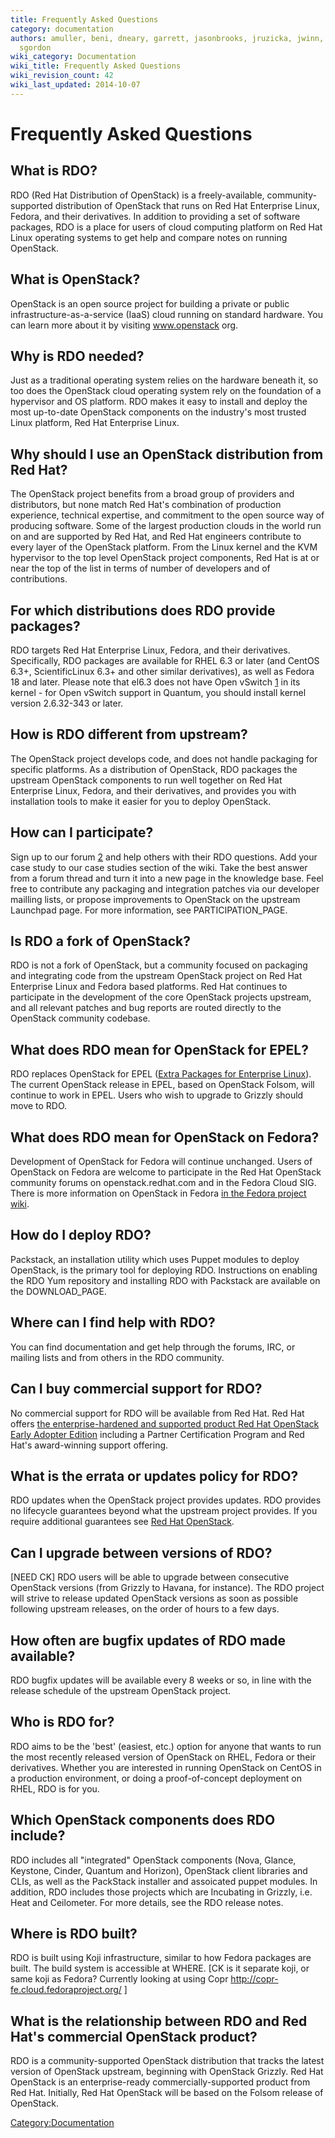 ```yaml
---
title: Frequently Asked Questions
category: documentation
authors: amuller, beni, dneary, garrett, jasonbrooks, jruzicka, jwinn, kashyap, rbowen,
  sgordon
wiki_category: Documentation
wiki_title: Frequently Asked Questions
wiki_revision_count: 42
wiki_last_updated: 2014-10-07
---
```


# Frequently Asked Questions

## What is RDO?

RDO (Red Hat Distribution of OpenStack) is a freely-available, community-supported distribution of OpenStack that runs on Red Hat Enterprise Linux, Fedora, and their derivatives. In addition to providing a set of software packages, RDO is a place for users of cloud computing platform on Red Hat Linux operating systems to get help and compare notes on running OpenStack.

## What is OpenStack?

OpenStack is an open source project for building a private or public infrastructure-as-a-service (IaaS) cloud running on standard hardware. You can learn more about it by visiting www.openstack org.

## Why is RDO needed?

Just as a traditional operating system relies on the hardware beneath it, so too does the OpenStack cloud operating system rely on the foundation of a hypervisor and OS platform. RDO makes it easy to install and deploy the most up-to-date OpenStack components on the industry's most trusted Linux platform, Red Hat Enterprise Linux.

## Why should I use an OpenStack distribution from Red Hat?

The OpenStack project benefits from a broad group of providers and distributors, but none match Red Hat's combination of production experience, technical expertise, and commitment to the open source way of producing software. Some of the largest production clouds in the world run on and are supported by Red Hat, and Red Hat engineers contribute to every layer of the OpenStack platform. From the Linux kernel and the KVM hypervisor to the top level OpenStack project components, Red Hat is at or near the top of the list in terms of number of developers and of contributions.

## For which distributions does RDO provide packages?

RDO targets Red Hat Enterprise Linux, Fedora, and their derivatives. Specifically, RDO packages are available for RHEL 6.3 or later (and CentOS 6.3+, ScientificLinux 6.3+ and other similar derivatives), as well as Fedora 18 and later. Please note that el6.3 does not have Open vSwitch [1](http://www.openvswitch.org) in its kernel - for Open vSwitch support in Quantum, you should install kernel version 2.6.32-343 or later.

## How is RDO different from upstream?

The OpenStack project develops code, and does not handle packaging for specific platforms. As a distribution of OpenStack, RDO packages the upstream OpenStack components to run well together on Red Hat Enterprise Linux, Fedora, and their derivatives, and provides you with installation tools to make it easier for you to deploy OpenStack.

## How can I participate?

Sign up to our forum [2](http://openstack.redhat.com/forum) and help others with their RDO questions. Add your case study to our case studies section of the wiki. Take the best answer from a forum thread and turn it into a new page in the knowledge base. Feel free to contribute any packaging and integration patches via our developer mailling lists, or propose improvements to OpenStack on the upstream Launchpad page. For more information, see PARTICIPATION_PAGE.

## Is RDO a fork of OpenStack?

RDO is not a fork of OpenStack, but a community focused on packaging and integrating code from the upstream OpenStack project on Red Hat Enterprise Linux and Fedora based platforms. Red Hat continues to participate in the development of the core OpenStack projects upstream, and all relevant patches and bug reports are routed directly to the OpenStack community codebase.

## What does RDO mean for OpenStack for EPEL?

RDO replaces OpenStack for EPEL ([Extra Packages for Enterprise Linux](http://fedoraproject.org/wiki/EPEL)). The current OpenStack release in EPEL, based on OpenStack Folsom, will continue to work in EPEL. Users who wish to upgrade to Grizzly should move to RDO.

## What does RDO mean for OpenStack on Fedora?

Development of OpenStack for Fedora will continue unchanged. Users of OpenStack on Fedora are welcome to participate in the Red Hat OpenStack community forums on openstack.redhat.com and in the Fedora Cloud SIG. There is more information on OpenStack in Fedora [in the Fedora project wiki](http://fedoraproject.org/wiki/OpenStack).

## How do I deploy RDO?

Packstack, an installation utility which uses Puppet modules to deploy OpenStack, is the primary tool for deploying RDO. Instructions on enabling the RDO Yum repository and installing RDO with Packstack are available on the DOWNLOAD_PAGE.

## Where can I find help with RDO?

You can find documentation and get help through the forums, IRC, or mailing lists and from others in the RDO community.

## Can I buy commercial support for RDO?

No commercial support for RDO will be available from Red Hat. Red Hat offers [the enterprise-hardened and supported product Red Hat OpenStack Early Adopter Edition](http://redhat.com/openstack) including a Partner Certification Program and Red Hat's award-winning support offering.

## What is the errata or updates policy for RDO?

RDO updates when the OpenStack project provides updates. RDO provides no lifecycle guarantees beyond what the upstream project provides. If you require additional guarantees see [Red Hat OpenStack](//redhat.com/openstack).

## Can I upgrade between versions of RDO?

[NEED CK] RDO users will be able to upgrade between consecutive OpenStack versions (from Grizzly to Havana, for instance). The RDO project will strive to release updated OpenStack versions as soon as possible following upstream releases, on the order of hours to a few days.

## How often are bugfix updates of RDO made available?

RDO bugfix updates will be available every 8 weeks or so, in line with the release schedule of the upstream OpenStack project.

## Who is RDO for?

RDO aims to be the 'best' (easiest, etc.) option for anyone that wants to run the most recently released version of OpenStack on RHEL, Fedora or their derivatives. Whether you are interested in running OpenStack on CentOS in a production environment, or doing a proof-of-concept deployment on RHEL, RDO is for you.

## Which OpenStack components does RDO include?

RDO includes all "integrated" OpenStack components (Nova, Glance, Keystone, Cinder, Quantum and Horizon), OpenStack client libraries and CLIs, as well as the PackStack installer and assoicated puppet modules. In addition, RDO includes those projects which are Incubating in Grizzly, i.e. Heat and Ceilometer. For more details, see the RDO release notes.

## Where is RDO built?

RDO is built using Koji infrastructure, similar to how Fedora packages are built. The build system is accessible at WHERE. [CK is it separate koji, or same koji as Fedora? Currently looking at using Copr <http://copr-fe.cloud.fedoraproject.org/> ]

## What is the relationship between RDO and Red Hat's commercial OpenStack product?

RDO is a community-supported OpenStack distribution that tracks the latest version of OpenStack upstream, beginning with OpenStack Grizzly. Red Hat OpenStack is an enterprise-ready commercially-supported product from Red Hat. Initially, Red Hat OpenStack will be based on the Folsom release of OpenStack.

<Category:Documentation>
